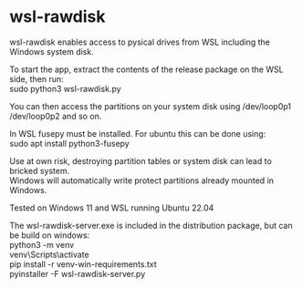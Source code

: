 # wsl-rawdisk

wsl-rawdisk enables access to pysical drives from WSL including the Windows system disk.

To start the app, extract the contents of the release package on the WSL side, then run:\
sudo python3 wsl-rawdisk.py

You can then access the partitions on your system disk using /dev/loop0p1 /dev/loop0p2 and so on.

In WSL fusepy must be installed. For ubuntu this can be done using:\
sudo apt install python3-fusepy

Use at own risk, destroying partition tables or system disk can lead to bricked system.\
Windows will automatically write protect partitions already mounted in Windows.

Tested on Windows 11 and WSL running Ubuntu 22.04

The wsl-rawdisk-server.exe is included in the distribution package, but can be build on windows:\
python3 -m venv\
venv\Scripts\activate\
pip install -r venv-win-requirements.txt\
pyinstaller -F wsl-rawdisk-server.py
